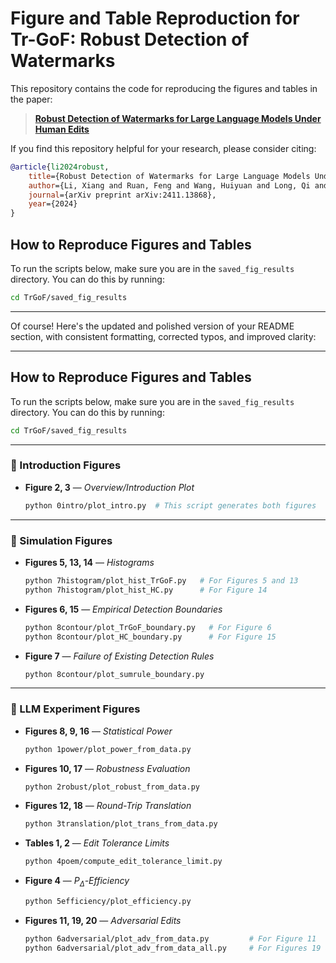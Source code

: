 # Figure and Table Reproduction for Tr-GoF: Robust Detection of Watermarks

This repository contains the code for reproducing the figures and tables in the paper:

> [**Robust Detection of Watermarks for Large Language Models Under Human Edits**](https://arxiv.org/abs/2411.13868)

If you find this repository helpful for your research, please consider citing:

```bibtex
@article{li2024robust,
    title={Robust Detection of Watermarks for Large Language Models Under Human Edits},
    author={Li, Xiang and Ruan, Feng and Wang, Huiyuan and Long, Qi and Su, Weijie J},
    journal={arXiv preprint arXiv:2411.13868},
    year={2024}
}
```

## How to Reproduce Figures and Tables

To run the scripts below, make sure you are in the `saved_fig_results` directory. You can do this by running:

```bash
cd TrGoF/saved_fig_results
```

---

Of course! Here's the updated and polished version of your README section, with consistent formatting, corrected typos, and improved clarity:

---

## How to Reproduce Figures and Tables

To run the scripts below, make sure you are in the `saved_fig_results` directory. You can do this by running:

```bash
cd TrGoF/saved_fig_results
```

---

### 📖 Introduction Figures

- **Figure 2, 3** — *Overview/Introduction Plot*  
  ```bash
  python 0intro/plot_intro.py  # This script generates both figures
  ```

---

### 📗 Simulation Figures

- **Figures 5, 13, 14** — *Histograms*  
  ```bash
  python 7histogram/plot_hist_TrGoF.py   # For Figures 5 and 13  
  python 7histogram/plot_hist_HC.py      # For Figure 14
  ```

- **Figures 6, 15** — *Empirical Detection Boundaries*  
  ```bash
  python 8contour/plot_TrGoF_boundary.py   # For Figure 6  
  python 8contour/plot_HC_boundary.py      # For Figure 15
  ```

- **Figure 7** — *Failure of Existing Detection Rules*  
  ```bash
  python 8contour/plot_sumrule_boundary.py
  ```

---

### 📘 LLM Experiment Figures

- **Figures 8, 9, 16** — *Statistical Power*  
  ```bash
  python 1power/plot_power_from_data.py
  ```

- **Figures 10, 17** — *Robustness Evaluation*  
  ```bash
  python 2robust/plot_robust_from_data.py
  ```

- **Figures 12, 18** — *Round-Trip Translation*  
  ```bash
  python 3translation/plot_trans_from_data.py
  ```

- **Tables 1, 2** — *Edit Tolerance Limits*  
  ```bash
  python 4poem/compute_edit_tolerance_limit.py
  ```

- **Figure 4** — *$P_{\Delta}$-Efficiency*  
  ```bash
  python 5efficiency/plot_efficiency.py
  ```

- **Figures 11, 19, 20** — *Adversarial Edits*  
  ```bash
  python 6adversarial/plot_adv_from_data.py         # For Figure 11
  python 6adversarial/plot_adv_from_data_all.py     # For Figures 19 and 20
  ```
